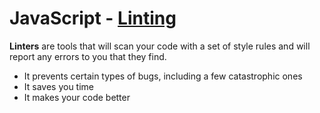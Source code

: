 # JavaScript - [Linting](https://www.theodinproject.com/paths/full-stack-javascript/courses/javascript/lessons/linting)

**Linters** are tools that will scan your code with a set of style rules and will report any errors to you that they find.

* It prevents certain types of bugs, including a few catastrophic ones
* It saves you time
* It makes your code better
